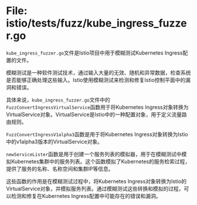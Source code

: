 # File: istio/tests/fuzz/kube_ingress_fuzzer.go

`kube_ingress_fuzzer.go`文件是Istio项目中用于模糊测试Kubernetes Ingress配置的文件。

模糊测试是一种软件测试技术，通过输入大量的无效、随机和异常数据，检查系统是否能够正确处理这些输入。Istio使用模糊测试来检测和修复Istio控制平面中的漏洞和错误。

具体来说，`kube_ingress_fuzzer.go`文件中的`FuzzConvertIngressVirtualService`函数用于将Kubernetes Ingress对象转换为VirtualService对象。VirtualService是Istio中的一种配置对象，用于定义流量路由规则。

`FuzzConvertIngressV1alpha3`函数是用于将Kubernetes Ingress对象转换为Istio中的v1alpha3版本的VirtualService对象。

`newServiceLister`函数是用于创建一个服务列表的模拟器，用于在模糊测试中模拟Kubernetes集群中的服务列表。这个函数模拟了Kubernetes的服务检索过程，提供了服务的名称、名称空间和集群IP等信息。

这些函数的作用是在模糊测试过程中，将Kubernetes Ingress对象转换为Istio的VirtualService对象，并模拟服务列表。通过模糊测试这些转换和模拟的过程，可以检测和修复在Kubernetes Ingress配置中可能存在的错误和漏洞。

